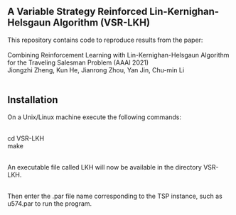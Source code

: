 A Variable Strategy Reinforced Lin-Kernighan-Helsgaun Algorithm (VSR-LKH)
----
This repository contains code to reproduce results from the paper: <br> <br>
Combining Reinforcement Learning with Lin-Kernighan-Helsgaun Algorithm for the Traveling Salesman Problem (AAAI 2021) <br>
Jiongzhi Zheng, Kun He, Jianrong Zhou, Yan Jin, Chu-min Li <br> <br>

Installation
----
On a Unix/Linux machine execute the following commands: <br> <br>

cd VSR-LKH <br>
make <br> <br>

An executable file called LKH will now be available in the directory VSR-LKH. <br> <br> 

Then enter the .par file name corresponding to the TSP instance, such as u574.par to run the program.
